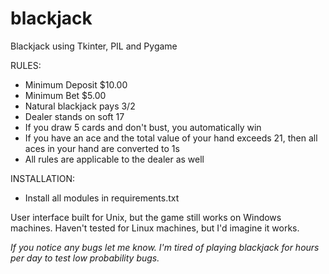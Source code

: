 # blackjack
Blackjack using Tkinter, PIL and Pygame

RULES:
 - Minimum Deposit $10.00
 - Minimum Bet $5.00
 - Natural blackjack pays 3/2
 - Dealer stands on soft 17
 - If you draw 5 cards and don't bust, you automatically win
 - If you have an ace and the total value of your hand exceeds 21, then all aces in your hand are  converted to 1s
 - All rules are applicable to the dealer as well
 
 
 
 INSTALLATION:
 - Install all modules in requirements.txt


 User interface built for Unix, but the game still works on Windows machines. Haven't tested for Linux machines, but I'd imagine it works.


*If you notice any bugs let me know. I'm tired of playing blackjack for hours per day to test low probability bugs.*
